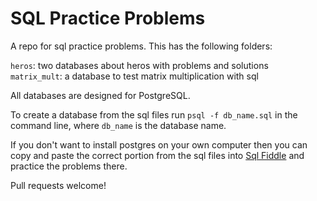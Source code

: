 # SQL Practice Problems

A repo for sql practice problems. This has the following folders:

`heros`: two databases about heros with problems and solutions  
`matrix_mult`: a database to test matrix multiplication with sql

All databases are designed for PostgreSQL.

To create a database from the sql files run `psql -f db_name.sql` in the command line, where `db_name` is the database name.

If you don't want to install postgres on your own computer then you can
copy and paste the correct portion from the sql files into
[Sql Fiddle](http://sqlfiddle.com) and practice the problems there.

Pull requests welcome!
